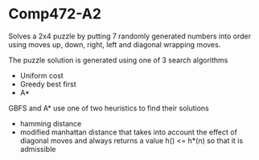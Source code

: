 # Comp472-A2

Solves a 2x4 puzzle by putting 7 randomly generated numbers into order using moves up, down, right, left and diagonal 
wrapping moves.  

The puzzle solution is generated using one of 3 search algorithms
* Uniform cost
* Greedy best first 
* A*

GBFS and A* use one of two heuristics to find their solutions 
* hamming distance
* modified manhattan distance that takes into account the effect of diagonal moves and always returns a value 
h() <= h*(n) so that it is admissible
